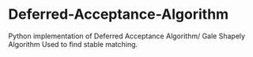 # Deferred-Acceptance-Algorithm
Python implementation of Deferred Acceptance Algorithm/ Gale Shapely Algorithm Used to find stable matching. 
